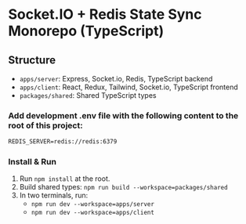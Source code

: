 # Socket.IO + Redis State Sync Monorepo (TypeScript)

## Structure

- `apps/server`: Express, Socket.io, Redis, TypeScript backend
- `apps/client`: React, Redux, Tailwind, Socket.io, TypeScript frontend
- `packages/shared`: Shared TypeScript types

### Add development .env file with the following content to the root of this project:
```txt
REDIS_SERVER=redis://redis:6379
```

### Install & Run

1. Run `npm install` at the root.
2. Build shared types: `npm run build --workspace=packages/shared`
3. In two terminals, run:
   - `npm run dev --workspace=apps/server`
   - `npm run dev --workspace=apps/client`
